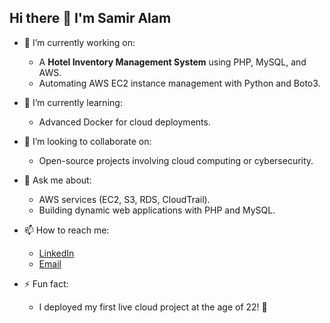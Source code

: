## Hi there 👋 I'm Samir Alam

- 🔭 I’m currently working on:  
  - A **Hotel Inventory Management System** using PHP, MySQL, and AWS.  
  - Automating AWS EC2 instance management with Python and Boto3.  

- 🌱 I’m currently learning:  
  - Advanced Docker for cloud deployments.  

- 👯 I’m looking to collaborate on:  
  - Open-source projects involving cloud computing or cybersecurity.  

- 💬 Ask me about:  
  - AWS services (EC2, S3, RDS, CloudTrail).  
  - Building dynamic web applications with PHP and MySQL.  

- 📫 How to reach me:  
  - [LinkedIn](https://www.linkedin.com/in/samir-alam-5176b527b/)  
  - [Email](sam02samir@gmail.com)  

- ⚡ Fun fact:  
  - I deployed my first live cloud project at the age of 22! 🎉
